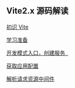 ## Vite2.x 源码解读

[初识 Vite](https://www.wolai.com/ahwgs/uAiTy6PkKe4EBCmRApiE35)

[学习准备](https://www.wolai.com/ahwgs/4nkbSasLfH1rq3G9mEEiHf)

[开发模式入口，创建服务  ](https://www.wolai.com/ahwgs/eSLuGgeTqRS5nag2WJMd34)

[获取应用配置](https://www.wolai.com/ahwgs/hBTjYy3WMYa3vApSfTdLNP)

[解析请求资源中间件
](https://www.wolai.com/ahwgs/9qoizQtip8R2zBqqBHPoSh)

